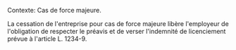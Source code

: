Contexte: Cas de force majeure.

La cessation de l'entreprise pour cas de force majeure libère l'employeur de l'obligation de respecter le préavis et de verser l'indemnité de licenciement prévue à l'article L. 1234-9.